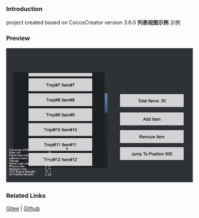 ### Introduction

project created based on CocosCreator version 3.6.0 **列表视图示例** 示例

### Preview
![image](../../../gif/202203/2022030202.gif)

### Related Links
[Gitee](https://gitee.com/mirrors_cocos-creator/example-cases/tree/v2.4.3/assets/cases/02_ui/05_listView) | [Github](https://github.com/cocos-creator/example-cases/tree/v2.4.3/assets/cases/02_ui/05_listView)